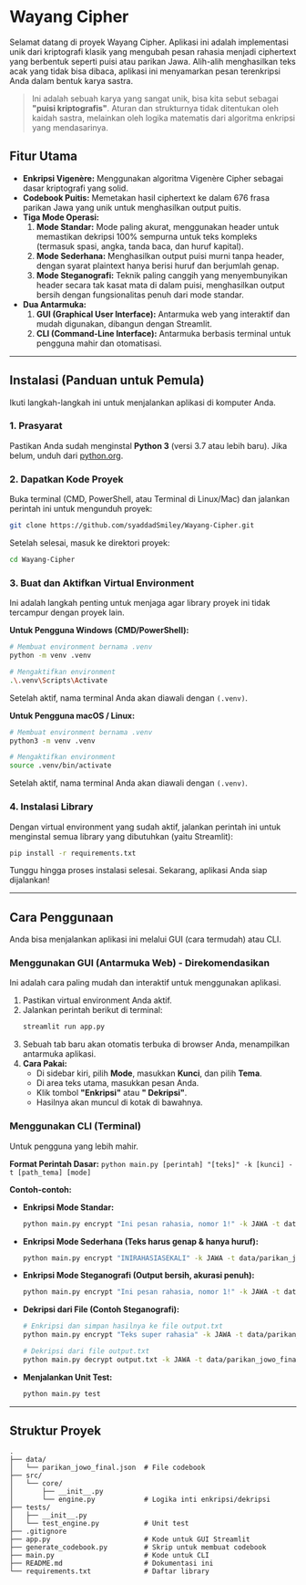 # Wayang Cipher

Selamat datang di proyek Wayang Cipher. Aplikasi ini adalah implementasi unik dari kriptografi klasik yang mengubah pesan rahasia menjadi ciphertext yang berbentuk seperti puisi atau parikan Jawa. Alih-alih menghasilkan teks acak yang tidak bisa dibaca, aplikasi ini menyamarkan pesan terenkripsi Anda dalam bentuk karya sastra.

> Ini adalah sebuah karya yang sangat unik, bisa kita sebut sebagai **"puisi kriptografis"**. Aturan dan strukturnya tidak ditentukan oleh kaidah sastra, melainkan oleh logika matematis dari algoritma enkripsi yang mendasarinya.



## Fitur Utama
- **Enkripsi Vigenère:** Menggunakan algoritma Vigenère Cipher sebagai dasar kriptografi yang solid.
- **Codebook Puitis:** Memetakan hasil ciphertext ke dalam 676 frasa parikan Jawa yang unik untuk menghasilkan output puitis.
- **Tiga Mode Operasi:**
    1.  **Mode Standar:** Mode paling akurat, menggunakan header untuk memastikan dekripsi 100% sempurna untuk teks kompleks (termasuk spasi, angka, tanda baca, dan huruf kapital).
    2.  **Mode Sederhana:** Menghasilkan output puisi murni tanpa header, dengan syarat plaintext hanya berisi huruf dan berjumlah genap.
    3.  **Mode Steganografi:** Teknik paling canggih yang menyembunyikan header secara tak kasat mata di dalam puisi, menghasilkan output bersih dengan fungsionalitas penuh dari mode standar.
- **Dua Antarmuka:**
    1.  **GUI (Graphical User Interface):** Antarmuka web yang interaktif dan mudah digunakan, dibangun dengan Streamlit.
    2.  **CLI (Command-Line Interface):** Antarmuka berbasis terminal untuk pengguna mahir dan otomatisasi.

---

## Instalasi (Panduan untuk Pemula)
Ikuti langkah-langkah ini untuk menjalankan aplikasi di komputer Anda.

### 1. Prasyarat
Pastikan Anda sudah menginstal **Python 3** (versi 3.7 atau lebih baru). Jika belum, unduh dari [python.org](https://www.python.org/downloads/).

### 2. Dapatkan Kode Proyek
Buka terminal (CMD, PowerShell, atau Terminal di Linux/Mac) dan jalankan perintah ini untuk mengunduh proyek:
```bash
git clone https://github.com/syaddadSmiley/Wayang-Cipher.git
```

Setelah selesai, masuk ke direktori proyek:
```bash
cd Wayang-Cipher
```

### 3. Buat dan Aktifkan Virtual Environment
Ini adalah langkah penting untuk menjaga agar library proyek ini tidak tercampur dengan proyek lain.

**Untuk Pengguna Windows (CMD/PowerShell):**
```bash
# Membuat environment bernama .venv
python -m venv .venv

# Mengaktifkan environment
.\.venv\Scripts\Activate
```
Setelah aktif, nama terminal Anda akan diawali dengan `(.venv)`.

**Untuk Pengguna macOS / Linux:**
```bash
# Membuat environment bernama .venv
python3 -m venv .venv

# Mengaktifkan environment
source .venv/bin/activate
```
Setelah aktif, nama terminal Anda akan diawali dengan `(.venv)`.

### 4. Instalasi Library
Dengan virtual environment yang sudah aktif, jalankan perintah ini untuk menginstal semua library yang dibutuhkan (yaitu Streamlit):
```bash
pip install -r requirements.txt
```
Tunggu hingga proses instalasi selesai. Sekarang, aplikasi Anda siap dijalankan!

---

## Cara Penggunaan

Anda bisa menjalankan aplikasi ini melalui GUI (cara termudah) atau CLI.

### Menggunakan GUI (Antarmuka Web) - Direkomendasikan
Ini adalah cara paling mudah dan interaktif untuk menggunakan aplikasi.

1.  Pastikan virtual environment Anda aktif.
2.  Jalankan perintah berikut di terminal:
    ```bash
    streamlit run app.py
    ```
3.  Sebuah tab baru akan otomatis terbuka di browser Anda, menampilkan antarmuka aplikasi.
4.  **Cara Pakai:**
    - Di sidebar kiri, pilih **Mode**, masukkan **Kunci**, dan pilih **Tema**.
    - Di area teks utama, masukkan pesan Anda.
    - Klik tombol **"Enkripsi"** atau **" Dekripsi"**.
    - Hasilnya akan muncul di kotak di bawahnya.

### Menggunakan CLI (Terminal)
Untuk pengguna yang lebih mahir.

**Format Perintah Dasar:**
`python main.py [perintah] "[teks]" -k [kunci] -t [path_tema] [mode]`

**Contoh-contoh:**

* **Enkripsi Mode Standar:**
    ```bash
    python main.py encrypt "Ini pesan rahasia, nomor 1!" -k JAWA -t data/parikan_jowo_final.json
    ```

* **Enkripsi Mode Sederhana (Teks harus genap & hanya huruf):**
    ```bash
    python main.py encrypt "INIRAHASIASEKALI" -k JAWA -t data/parikan_jowo_final.json --simple
    ```

* **Enkripsi Mode Steganografi (Output bersih, akurasi penuh):**
    ```bash
    python main.py encrypt "Ini pesan rahasia, nomor 1!" -k JAWA -t data/parikan_jowo_final.json --steganography
    ```

* **Dekripsi dari File (Contoh Steganografi):**
    ```bash
    # Enkripsi dan simpan hasilnya ke file output.txt
    python main.py encrypt "Teks super rahasia" -k JAWA -t data/parikan_jowo_final.json --steganography -o output.txt

    # Dekripsi dari file output.txt
    python main.py decrypt output.txt -k JAWA -t data/parikan_jowo_final.json --steganography
    ```
* **Menjalankan Unit Test:**
    ```bash
    python main.py test
    ```
---

## Struktur Proyek
```
.
├── data/
│   └── parikan_jowo_final.json  # File codebook
├── src/
│   └── core/
│       ├── __init__.py
│       └── engine.py            # Logika inti enkripsi/dekripsi
├── tests/
│   ├── __init__.py
│   └── test_engine.py           # Unit test
├── .gitignore
├── app.py                       # Kode untuk GUI Streamlit
├── generate_codebook.py         # Skrip untuk membuat codebook
├── main.py                      # Kode untuk CLI
├── README.md                    # Dokumentasi ini
└── requirements.txt             # Daftar library
```
